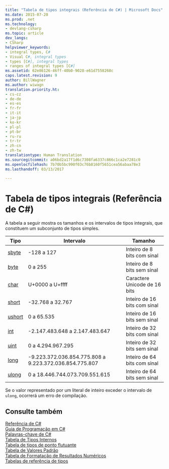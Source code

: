```yaml
---
title: "Tabela de tipos integrais (Referência de C#) | Microsoft Docs"
ms.date: 2015-07-20
ms.prod: .net
ms.technology:
- devlang-csharp
ms.topic: article
dev_langs:
- CSharp
helpviewer_keywords:
- integral types, C#
- Visual C#, integral types
- types [C#], integral types
- ranges of integral types [C#]
ms.assetid: 62e86126-46ff-40b0-9028-e61d7558268c
caps.latest.revision: 9
author: BillWagner
ms.author: wiwagn
translation.priority.ht:
- cs-cz
- de-de
- es-es
- fr-fr
- it-it
- ja-jp
- ko-kr
- pl-pl
- pt-br
- ru-ru
- tr-tr
- zh-cn
- zh-tw
translationtype: Human Translation
ms.sourcegitcommit: a06bd2a17f1d6c7308fa6337c866c1ca2e7281c0
ms.openlocfilehash: 7b70b5bc990f03c76b8160f5651cea56abaa78e3
ms.lasthandoff: 03/13/2017

---
```

# <a name="integral-types-table-c-reference"></a>Tabela de tipos integrais (Referência de C#)
A tabela a seguir mostra os tamanhos e os intervalos de tipos integrais, que constituem um subconjunto de tipos simples.  
  
|Tipo|Intervalo|Tamanho|  
|----------|-----------|----------|  
|[sbyte](../../../csharp/language-reference/keywords/sbyte.md)|-128 a 127|Inteiro de 8 bits com sinal|  
|[byte](../../../csharp/language-reference/keywords/byte.md)|0 a 255|Inteiro de 8 bits sem sinal|  
|[char](../../../csharp/language-reference/keywords/char.md)|U+0000 a U+ffff|Caractere Unicode de 16 bits|  
|[short](../../../csharp/language-reference/keywords/short.md)|-32.768 a 32.767|Inteiro de 16 bits com sinal|  
|[ushort](../../../csharp/language-reference/keywords/ushort.md)|0 a 65.535|Inteiro de 16 bits sem sinal|  
|[int](../../../csharp/language-reference/keywords/int.md)|-2.147.483.648 a 2.147.483.647|Inteiro de 32 bits com sinal|  
|[uint](../../../csharp/language-reference/keywords/uint.md)|0 a 4.294.967.295|Inteiro de 32 bits sem sinal|  
|[long](../../../csharp/language-reference/keywords/long.md)|-9.223.372.036.854.775.808 a 9.223.372.036.854.775.807|Inteiro de 64 bits com sinal|  
|[ulong](../../../csharp/language-reference/keywords/ulong.md)|0 a 18.446.744.073.709.551.615|Inteiro de 64 bits sem sinal|  
  
 Se o valor representado por um literal de inteiro exceder o intervalo de `ulong`, ocorrerá um erro de compilação.  
  
## <a name="see-also"></a>Consulte também  
 [Referência de C#](../../../csharp/language-reference/index.md)   
 [Guia de Programação em C#](../../../csharp/programming-guide/index.md)   
 [Palavras-chave de C#](../../../csharp/language-reference/keywords/index.md)   
 [Tabela de Tipos Internos](../../../csharp/language-reference/keywords/built-in-types-table.md)   
 [Tabela de tipos de ponto flutuante](../../../csharp/language-reference/keywords/floating-point-types-table.md)   
 [Tabela de Valores Padrão](../../../csharp/language-reference/keywords/default-values-table.md)   
 [Tabela de Formatação de Resultados Numéricos](../../../csharp/language-reference/keywords/formatting-numeric-results-table.md)   
 [Tabelas de referência de tipos](../../../csharp/language-reference/keywords/reference-tables-for-types.md)
